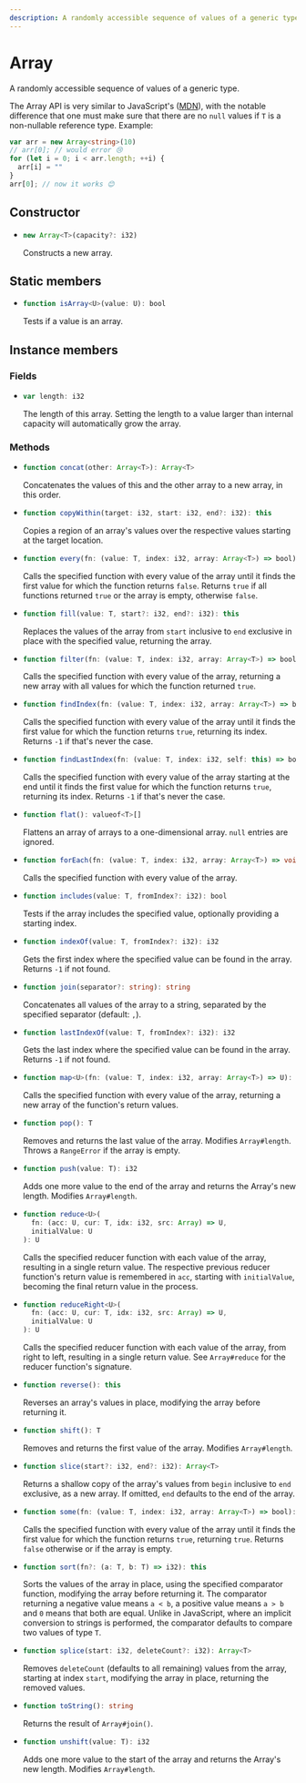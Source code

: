 ```yaml
---
description: A randomly accessible sequence of values of a generic type.
---
```


# Array

A randomly accessible sequence of values of a generic type.

The Array API is very similar to JavaScript's \([MDN](https://developer.mozilla.org/en-US/docs/Web/JavaScript/Reference/Global_Objects/Array)\), with the notable difference that one must make sure that there are no `null`  values if `T` is a non-nullable reference type. Example:

```ts
var arr = new Array<string>(10)
// arr[0]; // would error 😢
for (let i = 0; i < arr.length; ++i) {
  arr[i] = ""
}
arr[0]; // now it works 😊
```

## Constructor

* ```ts
  new Array<T>(capacity?: i32)
  ```
  Constructs a new array.

## Static members

* ```ts
  function isArray<U>(value: U): bool
  ```
  Tests if a value is an array.

## Instance members

### Fields

* ```ts
  var length: i32
  ```
  The length of this array. Setting the length to a value larger than internal capacity will automatically grow the array.

### Methods

* ```ts
  function concat(other: Array<T>): Array<T>
  ```
  Concatenates the values of this and the other array to a new array, in this order.

* ```ts
  function copyWithin(target: i32, start: i32, end?: i32): this
  ```
  Copies a region of an array's values over the respective values starting at the target location.

* ```ts
  function every(fn: (value: T, index: i32, array: Array<T>) => bool): bool
  ```
  Calls the specified function with every value of the array until it finds the first value for which the function returns `false`. Returns `true` if all functions returned `true` or the array is empty, otherwise `false`.

* ```ts
  function fill(value: T, start?: i32, end?: i32): this
  ```
  Replaces the values of the array from `start` inclusive to `end` exclusive in place with the specified value, returning the array.

* ```ts
  function filter(fn: (value: T, index: i32, array: Array<T>) => bool): Array<T>
  ```
  Calls the specified function with every value of the array, returning a new array with all values for which the function returned `true`.

* ```ts
  function findIndex(fn: (value: T, index: i32, array: Array<T>) => bool): i32
  ```
  Calls the specified function with every value of the array until it finds the first value for which the function returns `true`, returning its index. Returns `-1` if that's never the case.

* ```ts
  function findLastIndex(fn: (value: T, index: i32, self: this) => bool): i32;
  ```
  Calls the specified function with every value of the array starting at the end until it finds the first value for which the function returns `true`, returning its index. Returns `-1` if that's never the case.

* ```ts
  function flat(): valueof<T>[]
  ```
  Flattens an array of arrays to a one-dimensional array. `null` entries are ignored.

* ```ts
  function forEach(fn: (value: T, index: i32, array: Array<T>) => void): void
  ```
  Calls the specified function with every value of the array.

* ```ts
  function includes(value: T, fromIndex?: i32): bool
  ```
  Tests if the array includes the specified value, optionally providing a starting index.

* ```ts
  function indexOf(value: T, fromIndex?: i32): i32
  ```
  Gets the first index where the specified value can be found in the array. Returns `-1` if not found.

* ```ts
  function join(separator?: string): string
  ```
  Concatenates all values of the array to a string, separated by the specified separator \(default: `,`\).

* ```ts
  function lastIndexOf(value: T, fromIndex?: i32): i32
  ```
  Gets the last index where the specified value can be found in the array. Returns `-1` if not found.

* ```ts
  function map<U>(fn: (value: T, index: i32, array: Array<T>) => U): Array<U>
  ```
  Calls the specified function with every value of the array, returning a new array of the function's return values.

* ```ts
  function pop(): T
  ```
  Removes and returns the last value of the array. Modifies `Array#length`. Throws a `RangeError` if the array is empty.

* ```ts
  function push(value: T): i32
  ```
  Adds one more value to the end of the array and returns the Array's new length. Modifies `Array#length`.

* ```ts
  function reduce<U>(
    fn: (acc: U, cur: T, idx: i32, src: Array) => U,
    initialValue: U
  ): U
  ```
  Calls the specified reducer function with each value of the array, resulting in a single return value. The respective previous reducer function's return value is remembered in `acc`, starting with `initialValue`, becoming the final return value in the process.

* ```ts
  function reduceRight<U>(
    fn: (acc: U, cur: T, idx: i32, src: Array) => U,
    initialValue: U
  ): U
  ```
  Calls the specified reducer function with each value of the array, from right to left, resulting in a single return value. See `Array#reduce` for the reducer function's signature.

* ```ts
  function reverse(): this
  ```
  Reverses an array's values in place, modifying the array before returning it.

* ```ts
  function shift(): T
  ```
  Removes and returns the first value of the array. Modifies `Array#length`.

* ```ts
  function slice(start?: i32, end?: i32): Array<T>
  ```
  Returns a shallow copy of the array's values from `begin` inclusive to `end` exclusive, as a new array. If omitted, `end` defaults to the end of the array.

* ```ts
  function some(fn: (value: T, index: i32, array: Array<T>) => bool): bool
  ```
  Calls the specified function with every value of the array until it finds the first value for which the function returns `true`, returning `true`. Returns `false` otherwise or if the array is empty.

* ```ts
  function sort(fn?: (a: T, b: T) => i32): this
  ```
  Sorts the values of the array in place, using the specified comparator function, modifying the array before returning it. The comparator returning a negative value means `a < b`, a positive value means `a > b` and `0` means that both are equal. Unlike in JavaScript, where an implicit conversion to strings is performed, the comparator defaults to compare two values of type `T`.

* ```ts
  function splice(start: i32, deleteCount?: i32): Array<T>
  ```
  Removes `deleteCount` \(defaults to all remaining\) values from the array, starting at index `start`, modifying the array in place, returning the removed values.

* ```ts
  function toString(): string
  ```
  Returns the result of `Array#join()`.

* ```ts
  function unshift(value: T): i32
  ```
  Adds one more value to the start of the array and returns the Array's new length. Modifies `Array#length`.
